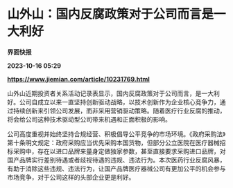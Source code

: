 # 山外山：国内反腐政策对于公司而言是一大利好
**界面快报**

**2023-10-16 05:29**

**https://www.jiemian.com/article/10231769.html**

山外山近期投资者关系活动记录表显示，国内反腐政策对于公司而言，是一大利好。公司自成立以来一直坚持创新驱动战略，以技术创新作为企业核心竞争力，通过持续创新来引领公司发展，而非采用营销驱动策略。随着医疗行业反腐的推动，将会给公司这种技术驱动型公司带来机遇和正面积极的影响。

公司高度重视并始终坚持合规经营、积极倡导公平竞争的市场环境。《政府采购法》第十条明文规定：政府采购应当优先采购本国货物，但部分公立医院在医疗器械招标采购中，存在以进口品牌来量身定做独家参数，甚至直接要求采购进口品牌，对国产品牌实行差别待遇或者歧视待遇的违规、违法行为。本次医药行业反腐风暴，有助于消除这些违规、违法行为，让国产品牌医疗器械公司有更加公平的机会参与市场竞争，对于公司这样的头部企业更是利好。